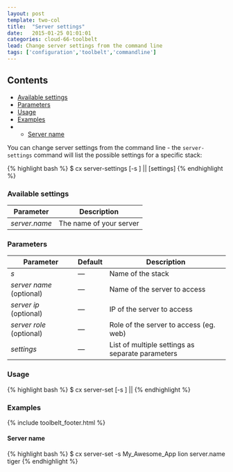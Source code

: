```yaml
---
layout: post
template: two-col
title:  "Server settings"
date:   2015-01-25 01:01:01
categories: cloud-66-toolbelt
lead: Change server settings from the command line
tags: ['configuration','toolbelt','commandline']
---
```


<h2>Contents</h2>
<ul class="page-toc">
	<li>
		<a href="#available">Available settings</a>
	</li>
	<li>
		<a href="#parameters">Parameters</a>
	</li>
	<li>
		<a href="#usage">Usage</a>
	</li>
	<li>
		<a href="#examples">Examples</a>
	</li>
	        <li>
                <ul>
                <li><a href="#name">Server name</a></li>
                </ul>
            </li>
</ul>


You can change server settings from the command line - the `server-settings` command will list the possible settings for a specific stack:

{% highlight bash %}
$ cx server-settings [-s <stack>] <server name>|<server ip>|<server role> [settings]
{% endhighlight %}

<h3 id="available">Available settings</h3>

<table class='table table-bordered table-striped table-small'>
    <thead>
        <tr>
            <th align="center">Parameter</th>
            <th align="center">Description</th>
        </tr>
    </thead>
    <tbody>
        <tr>
            <td><i>server.name</i></td>
            <td>The name of your server</td>
        </tr>
    </tbody>
</table>

<h3 id="parameters">Parameters</h3>

<table class='table table-bordered table-striped table-small'>
    <thead>
        <tr>
            <th align="center">Parameter</th>
            <th align="center">Default</th>
            <th align="center">Description</th>
        </tr>
    </thead>
    <tbody>
        <tr>
            <td><i>s</i></td>
            <td>&mdash;</td>
            <td>Name of the stack</td>
        </tr>
        <tr>
            <td><i>server name</i> (optional)</td>
            <td>&mdash;</td>
            <td>Name of the server to access</td>
        </tr>
        <tr>
            <td><i>server ip</i> (optional)</td>
            <td>&mdash;</td>
            <td>IP of the server to access</td>
        </tr>
        <tr>
            <td><i>server role</i> (optional)</td>
            <td>&mdash;</td>
            <td>Role of the server to access (eg. web)</td>
        </tr>
       <tr>
            <td><i>settings</i></td>
            <td>&mdash;</td>
            <td>List of multiple settings as separate parameters</td>
        </tr>
    </tbody>
</table>

<h3 id="usage">Usage</h3>
{% highlight bash %}
$ cx server-set [-s <stack>] <server name>|<server ip>|<server role> <setting> <value>
{% endhighlight %}

<h3 id="examples">Examples</h3>

{% include toolbelt_footer.html %}

<h4 id="name">Server name</h4>
{% highlight bash %}
$ cx server-set -s My_Awesome_App lion server.name tiger
{% endhighlight %}
